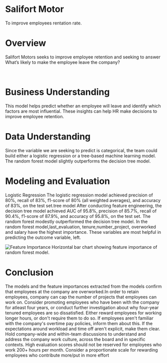 # Salifort Motor
To improve employees rentation rate.

# Overview 
Salifort Motors seeks to improve employee retention and seeking to answer What’s likely to make the employee leave the company?

​
# Business Understanding 
This model helps predict whether an employee will leave and identify which factors are most influential. 
These insights can help HR make decisions to improve employee retention.

# Data Understanding
Since the variable we are seeking to predict is categorical, the team could build either a logistic regression or a tree-based machine learning model.
The random forest model slightly outperforms the decision tree model.
 

# Modeling and Evaluation 
Logistic Regression The logistic regression model achieved precision of 80%, recall of 83%, f1-score of 80% (all weighted averages), and accuracy of 83%, on the test set.tree model After conducting feature engineering, the decision tree model achieved AUC of 95.8%, precision of 85.7%, recall of 90.4%, f1-score of 87.9%, and accuracy of 95.8%, on the test set. The random forest modestly outperformed the decision tree model. In the random forest model,last_evaluation, tenure,number_project, overworked and salary have the highest importance. These variables are most helpful in predicting the outcome variable, left.

![Feature Importance]()
Horizontal bar chart showing feature importance of random forest model.

# Conclusion
The models and the feature importances extracted from the models confirm that employees at the company are overworked.In order to retain employees, company can cap the number of projects that employees can work on. Consider promoting employees who have been with the company for atleast four years, or conduct further investigation about why four-year tenured employees are so dissatisfied. Either reward employees for working longer hours, or don't require them to do so. If employees aren't familiar with the company's overtime pay policies, inform them about this. If the expectations around workload and time off aren't explicit, make them clear. Hold company-wide and within-team discussions to understand and address the company work culture, across the board and in specific contexts. High evaluation scores should not be reserved for employees who work 200+ hours per month. Consider a proportionate scale for rewarding employees who contribute more/put in more effort
